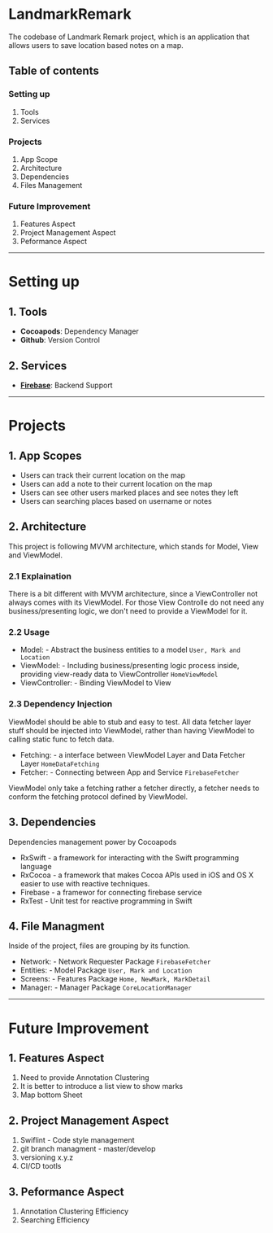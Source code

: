 # LandmarkRemark
The codebase of Landmark Remark project, which is an application that allows users to save location based notes on a map.

## Table of contents
### Setting up
1. Tools
2. Services

### Projects
1. App Scope
2. Architecture
3. Dependencies
4. Files Management

### Future Improvement
1. Features Aspect
2. Project Management Aspect
3. Peformance Aspect

---

# Setting up
## 1. Tools
- __Cocoapods__: Dependency Manager
- __Github__: Version Control

## 2. Services ##
- [__Firebase__](http://firebase.google.com/): Backend Support

---

# Projects
## 1. App Scopes
* Users can track their current location on the map
* Users can add a note to their current location on the map
* Users can see other users marked places and see notes they left
* Users can searching places based on username or notes

## 2. Architecture
This project is following MVVM architecture, which stands for Model, View and ViewModel.

### 2.1 Explaination 
There is a bit different with MVVM architecture, since a ViewController not always comes with its ViewModel. For those View Controlle do not need any business/presenting logic, we don't need to provide a ViewModel for it.

### 2.2 Usage
  * Model: - Abstract the business entities to a model `User, Mark and Location`
  * ViewModel: - Including business/presenting logic process inside, providing view-ready data to ViewController 
  ````HomeViewModel```` 
  * ViewController: - Binding ViewModel to View

### 2.3 Dependency Injection
ViewModel should be able to stub and easy to test. All data fetcher layer stuff should be injected into ViewModel, rather than having ViewModel to calling static func to fetch data.
* Fetching: - a interface between ViewModel Layer and Data Fetcher Layer `HomeDataFetching`
* Fetcher: - Connecting between App and Service `FirebaseFetcher`

ViewModel only take a fetching rather a fetcher directly, a fetcher needs to conform the fetching protocol defined by ViewModel.

## 3. Dependencies
Dependencies management power by Cocoapods
  * RxSwift - a framework for interacting with the Swift programming language
  * RxCocoa - a framework that makes Cocoa APIs used in iOS and OS X easier to use with reactive techniques.
  * Firebase - a framewor for connecting firebase service
  * RxTest - Unit test for reactive programming in Swift

## 4. File Managment
Inside of the project, files are grouping by its function.
* Network: - Network Requester Package `FirebaseFetcher`
* Entities: - Model Package `User, Mark and Location`
* Screens: - Features Package `Home, NewMark, MarkDetail`
* Manager: - Manager Package `CoreLocationManager`

---

# Future Improvement
## 1. Features Aspect
1. Need to provide Annotation Clustering
2. It is better to introduce a list view to show marks
3. Map bottom Sheet

## 2. Project Management Aspect
1. Swiflint - Code style management
2. git branch managment - master/develop
3. versioning x.y.z
4. CI/CD tootls

## 3. Peformance Aspect
1. Annotation Clustering Efficiency 
2. Searching Efficiency
